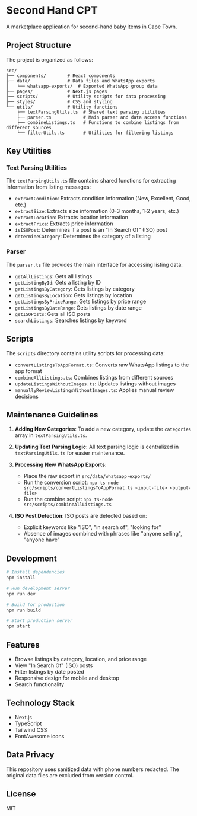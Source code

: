 # Second Hand CPT

A marketplace application for second-hand baby items in Cape Town.

## Project Structure

The project is organized as follows:

```
src/
├── components/        # React components
├── data/              # Data files and WhatsApp exports
│   └── whatsapp-exports/  # Exported WhatsApp group data
├── pages/             # Next.js pages
├── scripts/           # Utility scripts for data processing
├── styles/            # CSS and styling
└── utils/             # Utility functions
    ├── textParsingUtils.ts  # Shared text parsing utilities
    ├── parser.ts            # Main parser and data access functions
    ├── combineListings.ts   # Functions to combine listings from different sources
    └── filterUtils.ts       # Utilities for filtering listings
```

## Key Utilities

### Text Parsing Utilities

The `textParsingUtils.ts` file contains shared functions for extracting information from listing messages:

- `extractCondition`: Extracts condition information (New, Excellent, Good, etc.)
- `extractSize`: Extracts size information (0-3 months, 1-2 years, etc.)
- `extractLocation`: Extracts location information
- `extractPrice`: Extracts price information
- `isISOPost`: Determines if a post is an "In Search Of" (ISO) post
- `determineCategory`: Determines the category of a listing

### Parser

The `parser.ts` file provides the main interface for accessing listing data:

- `getAllListings`: Gets all listings
- `getListingById`: Gets a listing by ID
- `getListingsByCategory`: Gets listings by category
- `getListingsByLocation`: Gets listings by location
- `getListingsByPriceRange`: Gets listings by price range
- `getListingsByDateRange`: Gets listings by date range
- `getISOPosts`: Gets all ISO posts
- `searchListings`: Searches listings by keyword

## Scripts

The `scripts` directory contains utility scripts for processing data:

- `convertListingsToAppFormat.ts`: Converts raw WhatsApp listings to the app format
- `combineAllListings.ts`: Combines listings from different sources
- `updateListingsWithoutImages.ts`: Updates listings without images
- `manuallyReviewListingsWithoutImages.ts`: Applies manual review decisions

## Maintenance Guidelines

1. **Adding New Categories**: To add a new category, update the `categories` array in `textParsingUtils.ts`.

2. **Updating Text Parsing Logic**: All text parsing logic is centralized in `textParsingUtils.ts` for easier maintenance.

3. **Processing New WhatsApp Exports**:
   - Place the raw export in `src/data/whatsapp-exports/`
   - Run the conversion script: `npx ts-node src/scripts/convertListingsToAppFormat.ts <input-file> <output-file>`
   - Run the combine script: `npx ts-node src/scripts/combineAllListings.ts`

4. **ISO Post Detection**: ISO posts are detected based on:
   - Explicit keywords like "ISO", "in search of", "looking for"
   - Absence of images combined with phrases like "anyone selling", "anyone have"

## Development

```bash
# Install dependencies
npm install

# Run development server
npm run dev

# Build for production
npm run build

# Start production server
npm start
```

## Features

- Browse listings by category, location, and price range
- View "In Search Of" (ISO) posts
- Filter listings by date posted
- Responsive design for mobile and desktop
- Search functionality

## Technology Stack

- Next.js
- TypeScript
- Tailwind CSS
- FontAwesome icons

## Data Privacy

This repository uses sanitized data with phone numbers redacted. The original data files are excluded from version control.

## License

MIT 